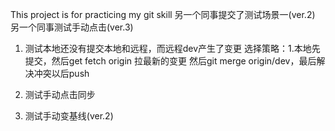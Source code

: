 This project is for practicing my git skill
另一个同事提交了测试场景一(ver.2)
另一个同事测试手动点击(ver.3)

1. 测试本地还没有提交本地和远程，而远程dev产生了变更
   选择策略：1.本地先提交，然后get fetch origin 拉最新的变更 然后git merge origin/dev，最后解决冲突以后push

2. 测试手动点击同步

3. 测试手动变基线(ver.2)
